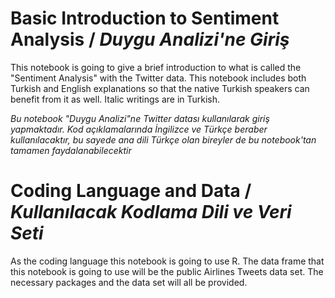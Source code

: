 # Basic Introduction to Sentiment Analysis / *Duygu Analizi'ne Giriş*
  This notebook is going to give a brief introduction to what is called the "Sentiment Analysis" with the Twitter data. This notebook includes both Turkish and 
  English explanations so that the native Turkish speakers can benefit from it as well. Italic writings are in Turkish.
  
  *Bu notebook "Duygu Analizi"ne Twitter datası kullanılarak giriş yapmaktadır. Kod açıklamalarında İngilizce ve Türkçe beraber kullanılacaktır, bu sayede ana dili 
  Türkçe olan bireyler de bu notebook'tan tamamen faydalanabilecektir*

# Coding Language and Data / *Kullanılacak Kodlama Dili ve Veri Seti*
  As the coding language this notebook is going to use R. The data frame that this notebook is going to use will be the public Airlines Tweets data set. The 
  necessary packages and the data set will all be provided.
  
  
  
